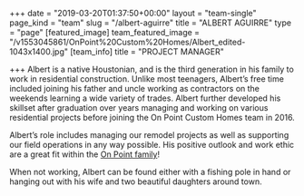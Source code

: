 +++
date = "2019-03-20T01:37:50+00:00"
layout = "team-single"
page_kind = "team"
slug = "/albert-aguirre"
title = "ALBERT AGUIRRE"
type = "page"
[featured_image]
team_featured_image = "/v1553045861/OnPoint%20Custom%20Homes/Albert_edited-1043x1400.jpg"
[team_info]
title = "PROJECT MANAGER"

+++
Albert is a native Houstonian, and is the third generation in his family to work in residential construction. Unlike most teenagers, Albert’s free time included joining his father and uncle working as contractors on the weekends learning a wide variety of trades. Albert further developed his skillset after graduation over years managing and working on various residential projects before joining the On Point Custom Homes team in 2016.

Albert’s role includes managing our remodel projects as well as supporting our field operations in any way possible. His positive outlook and work ethic are a great fit within the [On Point family](https://onpointcustomhomes.com/about-us/)!

When not working, Albert can be found either with a fishing pole in hand or hanging out with his wife and two beautiful daughters around town.